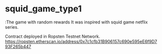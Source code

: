 # squid_game_type1

:The game with random rewards
It was inspired with squid game netflix series.

Contract deployed in Ropsten Testnet Network.
https://ropsten.etherscan.io/address/0x7c1cfb31B906157c690e595eE6f9D793F265b447

